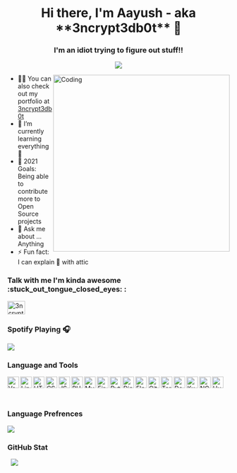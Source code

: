 <h1 align="center">Hi there, I'm Aayush - aka **3ncrypt3db0t** 👋 </h1>
<h3 align="center">I'm an idiot trying to figure out stuff!!</h3>

<p align="center"> 
  <img src="https://komarev.com/ghpvc/?username=3ncrypt3db0t&label=Profile%20views&color=129e00&style=plastic"> 
</p>
<img align="right" alt="Coding" width="400" src="https://cdn.dribbble.com/users/2646423/screenshots/5507196/computer.gif">

- 👨‍💻 You can also check out my portfolio at [3ncrypt3db0t](https://3ncrypt3db0t.github.io/)
- 🌱 I’m currently learning everything 🤣
- 🥅 2021 Goals: Being able to contribute more to Open Source projects
- 💬 Ask me about ... Anything
- ⚡ Fun fact: I can explain 🎨 with attic 

<h3 align="left">Talk with me I'm kinda awesome :stuck_out_tongue_closed_eyes: :</h3>
<p align="left">
<a href="https://t.me/ID10TIRL" target="blank"><img align="center" src="https://cutt.ly/oxXpN8a" alt="3ncrypt3db0t" height="30" width="40" /></a>
</p>

### Spotify Playing 🎧
<p align="left">
  <img src="https://now-playing-codestackr.vercel.app/api/spotify-playing">
</p>

### Language and Tools

<img align="left" alt="VsCode" width="26px" src="https://cutt.ly/mxZZddV" />
<img align="left" alt="Linux" width="26px" src="https://cutt.ly/axXiSvA" />
<img align="left" alt="HTML" width="26px" src="https://cutt.ly/gxZK0xn" />
<img align="left" alt="CSS" width="26px" src="https://cutt.ly/gxZK4uO" />
<img align="left" alt="JS" width="26px" src="https://cutt.ly/ZxXyOXD" />
<img align="left" alt="PHP" width="26px" src="https://cutt.ly/0xXT083" />
<img align="left" alt="MySQL" width="26px" src="https://cutt.ly/yxZLSlx" />
<img align="left" alt="Firebase" width="26px" src="https://cutt.ly/qxXwfa7" />
<img align="left" alt="Python" width="26px" src="https://cutt.ly/nxZLKFZ" />
<img align="left" alt="Django" width="26px" src="https://cutt.ly/WxXqBWa" />
<img align="left" alt="Flask" width="26px" src="https://cutt.ly/kxXTrqu" />
<img align="left" alt="Git" width="26px" src="https://cutt.ly/WxXyoqA" />
<img align="left" alt="Terminal" width="26px" src="https://cutt.ly/JxXRYC8" />
<img align="left" alt="Docker" width="26px" src="https://cutt.ly/9xXwTnU" />
<img align="left" alt="Kubernetes" width="26px" src="https://cutt.ly/oxXwMM8" />
<img align="left" alt="NGNIX" width="26px" src="https://cutt.ly/BxXrv3e" />
<img align="left" alt="Hugo" width="26px" src="https://cutt.ly/9xXyxcl" />
<br/>
<br/>
<br/>


### Language Prefrences
<p align="left">
  <img src="https://github-readme-stats.vercel.app/api/top-langs?username=3ncrypt3db0t&show_icons=true&locale=en&layout=compact">
</p>

### GitHub Stat
<p align="left">&nbsp;
  <img src="https://github-readme-stats.vercel.app/api?username=3ncrypt3db0t&show_icons=true&locale=en">
</p>


